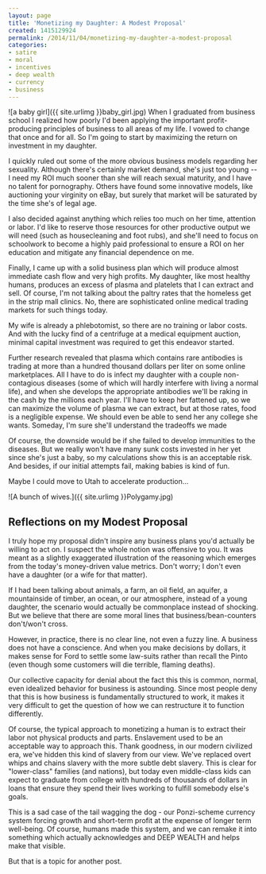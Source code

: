 ```yaml
---
layout: page
title: 'Monetizing my Daughter: A Modest Proposal'
created: 1415129924
permalink: /2014/11/04/monetizing-my-daughter-a-modest-proposal
categories:
- satire
- moral
- incentives
- deep wealth
- currency
- business
---
```

![a baby girl]({{ site.urlimg }}baby_girl.jpg) When I graduated from business school I realized how poorly I'd been applying the important profit-producing principles of business to all areas of my life. I vowed to change that once and for all. So I'm going to start by maximizing the return on investment in my daughter.

I quickly ruled out some of the more obvious business models regarding her sexuality. Although there's certainly market demand, she's just too young -- I need my ROI much sooner than she will reach sexual maturity, and I have no talent for pornography. Others have found some innovative models, like auctioning your virginity on eBay, but surely that market will be saturated by the time she's of legal age.

I also decided against anything which relies too much on her time, attention or labor. I'd like to reserve those resources for other productive output we will need (such as housecleaning and foot rubs), and she'll need to focus on schoolwork to become a highly paid professional to ensure a ROI on her education and mitigate any financial dependence on me.

Finally, I came up with a solid business plan which will produce almost immediate cash flow and very high profits. My daughter, like most healthy humans, produces an excess of plasma and platelets that I can extract and sell. Of course, I'm not talking about the paltry rates that the homeless get in the strip mall clinics. No, there are sophisticated online medical trading markets for such things today.

My wife is already a phlebotomist, so there are no training or labor costs. And with the lucky find of a centrifuge at a medical equipment auction, minimal capital investment was required to get this endeavor started.

Further research revealed that plasma which contains rare antibodies is trading at more than a hundred thousand dollars per liter on some online marketplaces. All I have to do is infect my daughter with a couple non-contagious diseases (some of which will hardly interfere with living a normal life), and when she develops the appropriate antibodies we'll be raking in the cash by the millions each year. I'll have to keep her fattened up, so we can maximize the volume of plasma we can extract, but at those rates, food is a negligible expense. We should even be able to send her any college she wants. Someday, I'm sure she'll understand the tradeoffs we made

Of course, the downside would be if she failed to develop immunities to the diseases. But we really won't have many sunk costs invested in her yet since she's just a baby, so my calculations show this is an acceptable risk. And besides, if our initial attempts fail, making babies is kind of fun.

Maybe I could move to Utah to accelerate production…

![A bunch of wives.]({{ site.urlimg }}Polygamy.jpg)

## Reflections on my Modest Proposal

I truly hope my proposal didn't inspire any business plans you'd actually be willing to act on. I suspect the whole notion was offensive to you. It was meant as a slightly exaggerated illustration of the reasoning which emerges from the today's money-driven value metrics. Don't worry; I don't even have a daughter (or a wife for that matter).

If I had been talking about animals, a farm, an oil field, an aquifer, a mountainside of timber, an ocean, or our atmosphere, instead of a young daughter, the scenario would actually be commonplace instead of shocking. But we believe that there are some moral lines that business/bean-counters don't/won't cross.

However, in practice, there is no clear line, not even a fuzzy line. A business does not have a conscience. And when you make decisions by dollars, it makes sense for Ford to settle some law-suits rather than recall the Pinto (even though some customers will die terrible, flaming deaths).

Our collective capacity for denial about the fact this this is common, normal, even idealized behavior for business is astounding. Since most people deny that this is how business is fundamentally structured to work, it makes it very difficult to get the question of how we can restructure it to function differently.

Of course, the typical approach to monetizing a human is to extract their labor not physical products and parts. Enslavement used to be an acceptable way to approach this. Thank goodness, in our modern civilized era, we've hidden this kind of slavery from our view. We've replaced overt whips and chains slavery with the more subtle debt slavery. This is clear for "lower-class" families (and nations), but today even middle-class kids can expect to graduate from college with hundreds of thousands of dollars in loans that ensure they spend their lives working to fulfill somebody else's goals.

This is a sad case of the tail wagging the dog - our Ponzi-scheme currency system forcing growth and short-term profit at the expense of longer term well-being. Of course, humans made this system, and we can remake it into something which actually acknowledges and DEEP WEALTH and helps make that visible.

But that is a topic for another post.

